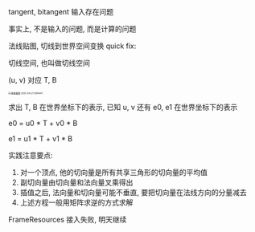 tangent, bitangent 输入存在问题

事实上, 不是输入的问题, 而是计算的问题

法线贴图, 切线到世界空间变换 quick fix:

切线空间, 也叫做切线空间

(u, v) 对应 T, B 

<img src="D:\code\Renderer\DRenderer\log\pic\屏幕截图 2021-04-21 084441.png" alt="屏幕截图 2021-04-21 084441" style="zoom:33%;" />

求出 T, B 在世界坐标下的表示, 已知 u, v 还有 e0, e1 在世界坐标下的表示

e0 = u0 * T + v0 * B

e1 = u1 * T + v1 * B

实践注意要点:

1. 对一个顶点, 他的切向量是所有共享三角形的切向量的平均值
2. 副切向量由切向量和法向量叉乘得出
3. 插值之后, 法向量和切向量可能不垂直, 要把切向量在法线方向的分量减去
4. 上述方程一般用矩阵求逆的方式求解

FrameResources 接入失败, 明天继续